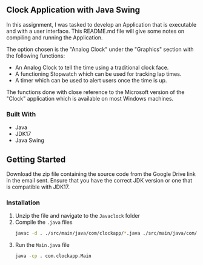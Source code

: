 <a name="readme-top"></a>
<!-- Clock Application with Java Swing -->
## Clock Application with Java Swing

In this assignment, I was tasked to develop an Application that is executable and with a user interface. This README.md file will give some notes on compiling and running the Application.

The option chosen is the "Analog Clock" under the "Graphics" section with the following functions:
* An Analog Clock to tell the time using a traditional clock face.
* A functioning Stopwatch which can be used for tracking lap times.
* A timer which can be used to alert users once the time is up.

The functions done with close reference to the Microsoft version of the "Clock" application which is available on most Windows machines.

### Built With

* Java
* JDK17
* Java Swing



<!-- GETTING STARTED -->
## Getting Started

Download the zip file containing the source code from the Google Drive link in the email sent.
Ensure that you have the correct JDK version or one that is compatible with JDK17.

### Installation

1. Unzip the file and navigate to the `Javaclock` folder
2. Compile the `.java` files
   ```sh
   javac -d . ./src/main/java/com/clockapp/*.java ./src/main/java/com/clockapp/functionpanels/*.java
   ```
3. Run the `Main.java` file
   ```sh
   java -cp . com.clockapp.Main
   ```
